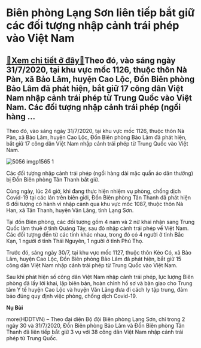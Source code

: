 Biên phòng Lạng Sơn liên tiếp bắt giữ các đối tượng nhập cảnh trái phép vào Việt Nam
====================================================================================

[:gift:Xem chi tiết ở đây:gift:](https://hddtvn.com/bien-phong-lang-son-lien-tiep-bat-giu-cac-doi-tuong-nhap-canh-trai-phep-vao-viet-nam/)Theo đó, vào sáng ngày 31/7/2020, tại khu vực mốc 1126, thuộc thôn Nà Pàn, xã Bảo Lâm, huyện Cao Lộc, Đồn Biên phòng Bảo Lâm đã phát hiện, bắt giữ 17 công dân Việt Nam nhập cảnh trái phép từ Trung Quốc vào Việt Nam. Các đối tượng nhập cảnh trái phép (ngồi hàng …
----------------------------------------------------------------------------------------------------------------------------------------------------------------------------------------------------------------------------------------------------------------------


Theo đó, vào sáng ngày 31/7/2020, tại khu vực mốc 1126, thuộc thôn Nà Pàn, xã Bảo Lâm, huyện Cao Lộc, Đồn Biên phòng Bảo Lâm đã phát hiện, bắt giữ 17 công dân Việt Nam nhập cảnh trái phép từ Trung Quốc vào Việt Nam.





![5056 imgp1565 1](https://haiquanonline.com.vn/stores/news_dataimages/nubt/082020/01/15/in_article/5056_imgp1565-1.jpg?rt=20200801162350 "Các đối tượng nhập cảnh trái phép bị Đồn Biên phòng Tân Thanh bắt giữ. ")


Các đối tượng nhập cảnh trái phép (ngồi hàng dài mặc quần áo dân thường) bị Đồn Biên phòng Tân Thanh bắt giữ. 



Cùng ngày, lúc 24 giờ, khi đang thực hiện nhiệm vụ phòng, chống dịch Covid-19 tại các lán trên biên giới, Đồn Biên phòng Tân Thanh đã phát hiện 6 đối tượng có hành vi nhập cảnh qua khu vực mốc 1087, thuộc thôn Nà Han, xã Tân Thanh, huyện Văn Lãng, tỉnh Lạng Sơn.


Tại đồn Biên phòng, các đối tượng gồm 4 nam và 2 nữ khai nhận sang Trung Quốc làm thuê ở tỉnh Quảng Tây, sau đó nhập cảnh trái phép về Việt Nam. Các đối tượng đến từ các tỉnh khác nhau, trong đó có 4 người ở tỉnh Bắc Kạn, 1 người ở tỉnh Thái Nguyên, 1 người ở tỉnh Phú Thọ.


Trước đó, sáng ngày 30/7, tại khu vực mốc 1127, thuộc thôn Kéo Có, xã Bảo Lâm, huyện Cao Lộc, Đồn Biên phòng Bảo Lâm đã phát hiện, bắt giữ 15 công dân Việt Nam nhập cảnh trái phép từ Trung Quốc vào Việt Nam.


Sau khi phát hiện số công dân Việt Nam nhập cảnh trái phép, lực lượng Biên phòng đã lấy lời khai, lập biên bản, hoàn chỉnh hồ sơ và bàn giao cho Trung tâm Y tế huyện Cao Lộc và huyện Văn Lãng đưa đi cách ly tập trung, đảm bảo đúng quy định việc phòng, chống dịch Covid-19.




**Nụ Bùi**



more(HDDTVN) – Theo đại diện Bộ đội Biên phòng Lạng Sơn, chỉ trong 2 ngày 30 và 31/7/2020, Đồn Biên phòng Bảo Lâm và Đồn Biên phòng Tân Thanh đã liên tiếp bắt giữ 3 vụ với 38 công dân Việt Nam nhập cảnh trái phép từ Trung Quốc.

